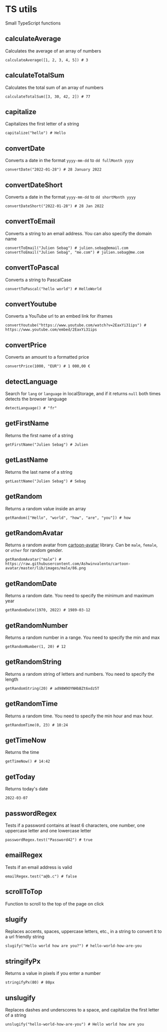 # TS utils

Small TypeScript functions

## calculateAverage

Calculates the average of an array of numbers

```
calculateAverage([1, 2, 3, 4, 5]) # 3
```

## calculateTotalSum

Calculates the total sum of an array of numbers

```
calculateTotalSum([3, 30, 42, 2]) # 77
```

## capitalize

Capitalizes the first letter of a string

```
capitalize("hello") # Hello
```

## convertDate

Converts a date in the format `yyyy-mm-dd` to `dd fullMonth yyyy`

```
convertDate("2022-01-28") # 28 January 2022
```

## convertDateShort

Converts a date in the format `yyyy-mm-dd` to `dd shortMonth yyyy`

```
convertDateShort("2022-01-28") # 28 Jan 2022
```

## convertToEmail

Converts a string to an email address. You can also specify the domain name

```
convertToEmail("Julien Sebag") # julien.sebag@email.com
convertToEmail("Julien Sebag", "me.com") # julien.sebag@me.com
```

## convertToPascal

Converts a string to PascalCase

```
convertToPascal("hello world") # HelloWorld
```

## convertYoutube

Converts a YouTube url to an embed link for iframes

```
convertYoutube("https://www.youtube.com/watch?v=2EaxYi31ips") # https://www.youtube.com/embed/2EaxYi31ips
```

## convertPrice

Converts an amount to a formatted price

```
convertPrice(1000, "EUR") # 1 000,00 €
```

## detectLanguage

Search for `lang` or `language` in localStorage, and if it returns `null` both times detects the browser language

```
detectLanguage() # "fr"
```

## getFirstName

Returns the first name of a string

```
getFirstName("Julien Sebag") # Julien
```

## getLastName

Returns the last name of a string

```
getLasttName("Julien Sebag") # Sebag
```

## getRandom

Returns a random value inside an array

```
getRandom(["Hello", "world", "how", "are", "you"]) # how
```

## getRandomAvatar

Returns a random avatar from [cartoon-avatar](https://github.com/Ashwinvalento/cartoon-avatar) library. Can be `male`, `female`, or `other` for random gender.

```
getRandomAvatar("male") # https://raw.githubusercontent.com/Ashwinvalento/cartoon-avatar/master/lib/images/male/86.png
```

## getRandomDate

Returns a random date. You need to specify the minimum and maximum year

```
getRandomDate(1970, 2022) # 1989-03-12
```

## getRandomNumber

Returns a random number in a range. You need to specify the min and max

```
getRandomNumber(1, 20) # 12
```

## getRandomString

Returns a random string of letters and numbers. You need to specify the length

```
getRandomString(20) # ad98W9OYNHbBZt6xdz5T
```

## getRandomTime

Returns a random time. You need to specify the min hour and max hour.

```
getRandomTime(0, 23) # 10:24
```

## getTimeNow

Returns the time

```
getTimeNow() # 14:42
```

## getToday

Returns today's date

```
2022-03-07
```

## passwordRegex

Tests if a password contains at least 6 characters, one number, one uppercase letter and one lowercase letter

```
passwordRegex.test("Password42") # true
```

## emailRegex

Tests if an email address is valid

```
emailRegex.test("a@b.c") # false
```

## scrollToTop

Function to scroll to the top of the page on click

## slugify

Replaces accents, spaces, uppercase letters, etc., in a string to convert it to a url friendly string

```
slugify("Hello world how are you?") # hello-world-how-are-you
```

## stringifyPx

Returns a value in pixels if you enter a number

```
stringifyPx(80) # 80px
```

## unslugify

Replaces dashes and underscores to a space, and capitalize the first letter of a string

```
unslugify("hello-world-how-are-you") # Hello world how are you
```
